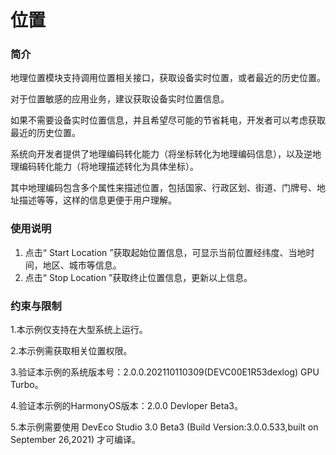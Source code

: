 # 位置<a name="ZH-CN_TOPIC_0000001080120120"></a>

### 简介

地理位置模块支持调用位置相关接口，获取设备实时位置，或者最近的历史位置。

对于位置敏感的应用业务，建议获取设备实时位置信息。

如果不需要设备实时位置信息，并且希望尽可能的节省耗电，开发者可以考虑获取最近的历史位置。

系统向开发者提供了地理编码转化能力（将坐标转化为地理编码信息），以及逆地理编码转化能力（将地理描述转化为具体坐标）。

其中地理编码包含多个属性来描述位置，包括国家、行政区划、街道、门牌号、地址描述等等，这样的信息更便于用户理解。

### 使用说明

1. 点击“ Start Location ”获取起始位置信息，可显示当前位置经纬度、当地时间，地区、城市等信息。
2. 点击“ Stop Location ”获取终止位置信息，更新以上信息。

### 约束与限制

1.本示例仅支持在大型系统上运行。

2.本示例需获取相关位置权限。

3.验证本示例的系统版本号：2.0.0.202110110309(DEVC00E1R53dexlog) GPU Turbo。

4.验证本示例的HarmonyOS版本：2.0.0 Devloper Beta3。

5.本示例需要使用 DevEco Studio 3.0 Beta3 (Build Version:3.0.0.533,built on September 26,2021) 才可编译。

